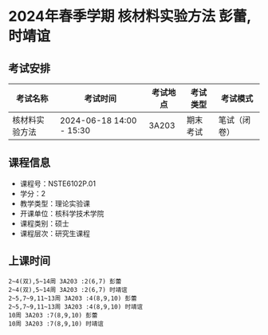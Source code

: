# 2024年春季学期 核材料实验方法 彭蕾, 时靖谊




## 考试安排

| 考试名称 | 考试时间 | 考试地点 | 考试类型 | 考试模式 |
| -------- | -------- | -------- | -------- | -------- |
| 核材料实验方法 | 2024-06-18 14:00 - 15:30 | 3A203 | 期末考试 | 笔试（闭卷） |





## 课程信息

- 课程号：NSTE6102P.01
- 学分：2
- 教学类型：理论实验课
- 开课单位：核科学技术学院
- 课程类别：硕士
- 课程层次：研究生课程

## 上课时间

```
2~4(双),5~14周 3A203 :2(6,7) 彭蕾
2~4(双),5~14周 3A203 :2(6,7) 时靖谊
2~5,7~9,11~13周 3A203 :4(8,9,10) 彭蕾
2~5,7~9,11~13周 3A203 :4(8,9,10) 时靖谊
10周 3A203 :7(8,9,10) 彭蕾
10周 3A203 :7(8,9,10) 时靖谊
```

